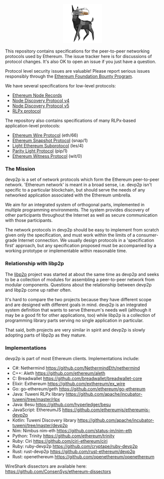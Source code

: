 <p align="center"><img src="etherdog.png"></p>

This repository contains specifications for the peer-to-peer networking protocols used by
Ethereum. The issue tracker here is for discussions of protocol changes. It's also OK to
open an issue if you just have a question.

Protocol level security issues are valuable! Please report serious issues responsibly
through the [Ethereum Foundation Bounty Program].

We have several specifications for low-level protocols:

- [Ethereum Node Records]
- [Node Discovery Protocol v4]
- [Node Discovery Protocol v5]
- [RLPx protocol]

The repository also contains specifications of many RLPx-based application-level protocols:

- [Ethereum Wire Protocol] (eth/66)
- [Ethereum Snapshot Protocol] (snap/1)
- [Light Ethereum Subprotocol] (les/4)
- [Parity Light Protocol] (pip/1)
- [Ethereum Witness Protocol] (wit/0)

### The Mission

devp2p is a set of network protocols which form the Ethereum peer-to-peer network.
'Ethereum network' is meant in a broad sense, i.e. devp2p isn't specific to a particular
blockchain, but should serve the needs of any networked application associated with the
Ethereum umbrella.

We aim for an integrated system of orthogonal parts, implemented in multiple programming
environments. The system provides discovery of other participants throughout the Internet
as well as secure communication with those participants.

The network protocols in devp2p should be easy to implement from scratch given only the
specification, and must work within the limits of a consumer-grade Internet connection. We
usually design protocols in a 'specification first' approach, but any specification
proposed must be accompanied by a working prototype or implementable within reasonable
time.

### Relationship with libp2p

The [libp2p] project was started at about the same time as devp2p and seeks to be a
collection of modules for assembling a peer-to-peer network from modular components.
Questions about the relationship between devp2p and libp2p come up rather often.

It's hard to compare the two projects because they have different scope and are designed
with different goals in mind. devp2p is an integrated system definition that wants to
serve Ethereum's needs well (although it may be a good fit for other applications, too)
while libp2p is a collection of programming library parts serving no single application in
particular.

That said, both projects are very similar in spirit and devp2p is slowly adopting parts of
libp2p as they mature.

### Implementations

devp2p is part of most Ethereum clients. Implementations include:

- C#: Nethermind <https://github.com/NethermindEth/nethermind>
- C++: Aleth <https://github.com/ethereum/aleth>
- C: Breadwallet <https://github.com/breadwallet/breadwallet-core>
- Elixir: Exthereum <https://github.com/exthereum/ex_wire>
- Go: go-ethereum/geth <https://github.com/ethereum/go-ethereum>
- Java: Tuweni RLPx library <https://github.com/apache/incubator-tuweni/tree/master/rlpx>
- Java: Besu <https://github.com/hyperledger/besu>
- JavaScript: EthereumJS <https://github.com/ethereumjs/ethereumjs-devp2p>
- Kotlin: Tuweni Discovery library <https://github.com/apache/incubator-tuweni/tree/master/devp2p>
- Nim: Nimbus nim-eth <https://github.com/status-im/nim-eth>
- Python: Trinity <https://github.com/ethereum/trinity>
- Ruby: Ciri <https://github.com/ciri-ethereum/ciri>
- Ruby: ruby-devp2p <https://github.com/cryptape/ruby-devp2p>
- Rust: rust-devp2p <https://github.com/rust-ethereum/devp2p>
- Rust: openethereum <https://github.com/openethereum/openethereum>

WireShark dissectors are available here: <https://github.com/ConsenSys/ethereum-dissectors>

[Ethereum Foundation Bounty Program]: https://bounty.ethereum.org
[Ethereum Wire Protocol]: ./caps/eth.md
[Ethereum Snapshot Protocol]: ./caps/snap.md
[Light Ethereum Subprotocol]: ./caps/les.md
[Ethereum Witness Protocol]: ./caps/wit.md
[Ethereum Node Records]: ./enr.md
[Node Discovery Protocol v4]: ./discv4.md
[Node Discovery Protocol v5]: ./discv5/discv5.md
[Parity Light Protocol]: ./caps/pip.md
[RLPx protocol]: ./rlpx.md
[libp2p]: https://libp2p.io
